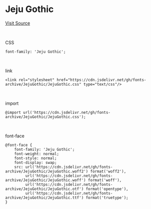 # Jeju Gothic

[Visit Source](https://www.jeju.go.kr/jeju/symbol/font/infor.htm)

&nbsp;

CSS

```
font-family: 'Jeju Gothic';
```

&nbsp;

link

```
<link rel="stylesheet" href="https://cdn.jsdelivr.net/gh/fonts-archive/JejuGothic/JejuGothic.css" type="text/css"/>
```

&nbsp;

import

```
@import url('https://cdn.jsdelivr.net/gh/fonts-archive/JejuGothic/JejuGothic.css');
```

&nbsp;

font-face

```
@font-face {
    font-family: 'Jeju Gothic';
    font-weight: normal;
    font-style: normal;
    font-display: swap;
    src: url('https://cdn.jsdelivr.net/gh/fonts-archive/JejuGothic/JejuGothic.woff2') format('woff2'),
         url('https://cdn.jsdelivr.net/gh/fonts-archive/JejuGothic/JejuGothic.woff') format('woff'),
         url('https://cdn.jsdelivr.net/gh/fonts-archive/JejuGothic/JejuGothic.otf') format('opentype'),
         url('https://cdn.jsdelivr.net/gh/fonts-archive/JejuGothic/JejuGothic.ttf') format('truetype');
}
```
